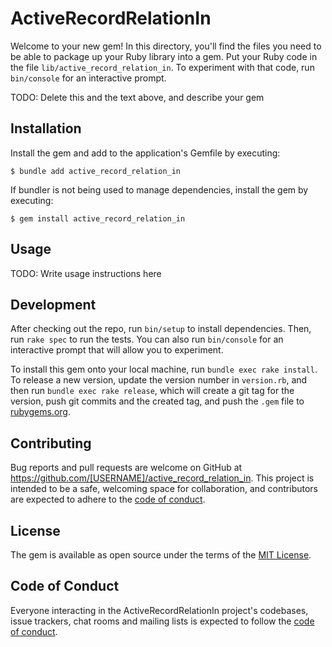 # ActiveRecordRelationIn

Welcome to your new gem! In this directory, you'll find the files you need to be able to package up your Ruby library into a gem. Put your Ruby code in the file `lib/active_record_relation_in`. To experiment with that code, run `bin/console` for an interactive prompt.

TODO: Delete this and the text above, and describe your gem

## Installation

Install the gem and add to the application's Gemfile by executing:

    $ bundle add active_record_relation_in

If bundler is not being used to manage dependencies, install the gem by executing:

    $ gem install active_record_relation_in

## Usage

TODO: Write usage instructions here

## Development

After checking out the repo, run `bin/setup` to install dependencies. Then, run `rake spec` to run the tests. You can also run `bin/console` for an interactive prompt that will allow you to experiment.

To install this gem onto your local machine, run `bundle exec rake install`. To release a new version, update the version number in `version.rb`, and then run `bundle exec rake release`, which will create a git tag for the version, push git commits and the created tag, and push the `.gem` file to [rubygems.org](https://rubygems.org).

## Contributing

Bug reports and pull requests are welcome on GitHub at https://github.com/[USERNAME]/active_record_relation_in. This project is intended to be a safe, welcoming space for collaboration, and contributors are expected to adhere to the [code of conduct](https://github.com/[USERNAME]/active_record_relation_in/blob/master/CODE_OF_CONDUCT.md).

## License

The gem is available as open source under the terms of the [MIT License](https://opensource.org/licenses/MIT).

## Code of Conduct

Everyone interacting in the ActiveRecordRelationIn project's codebases, issue trackers, chat rooms and mailing lists is expected to follow the [code of conduct](https://github.com/[USERNAME]/active_record_relation_in/blob/master/CODE_OF_CONDUCT.md).
